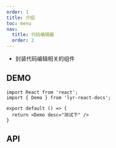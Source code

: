 ```yaml
---
order: 1
title: 介绍
toc: menu
nav:
  title: 代码编辑器
  order: 2
---
```


- 封装代码编辑相关的组件

<!-- <div style="display:flex;align-items:center;margin-bottom:24px">
  <span style="font-size:30px;font-weight:600;display:inline-block;">lyr-react-docs</span>
</div>
<p style="display:flex;justify-content:space-between;width:220px">
  <a href="https://npmmirror.com/packagelyr-react-docs">
    <img alt="npm" src="http://center.yunliang.cloud/npm/version?package=lyr-react-docs">
  </a>
  <a href="https://npmmirror.com/package/lyr-react-docs">
    <img alt="NPM downloads" src="http://center.yunliang.cloud/npm/downloads?package=lyr-react-docs">
  </a>
</p> -->

## DEMO

```tsx
import React from 'react';
import { Demo } from 'lyr-react-docs';

export default () => {
  return <Demo desc="测试下" />
}
```

## API

<API src="../../src/demo.tsx" hideTitle></API>
